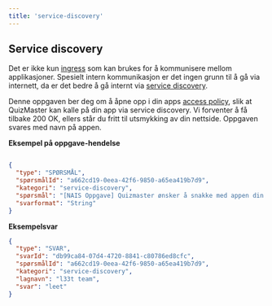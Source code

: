 ```yaml
---
title: 'service-discovery'
---
```


## Service discovery

Det er ikke kun [ingress](ingress.md) som kan brukes for å kommunisere mellom applikasjoner.
Spesielt intern kommunikasjon er det ingen grunn til å gå via internett, da er det bedre å gå internt via [service discovery](https://docs.nais.io/workloads/application/explanations/expose/#service-discovery).

Denne oppgaven ber deg om å åpne opp i din apps [access policy](https://docs.nais.io/workloads/application/reference/application-spec/#accesspolicy), slik at QuizMaster kan kalle på din app via service discovery.
Vi forventer å få tilbake 200 OK, ellers står du fritt til utsmykking av din nettside.
Oppgaven svares med navn på appen.

**Eksempel på oppgave-hendelse**

```json

{
  "type": "SPØRSMÅL",
  "spørsmålId": "a662cd19-0eea-42f6-9850-a65ea419b7d9",
  "kategori": "service-discovery",
  "spørsmål": "[NAIS Oppgave] Quizmaster ønsker å snakke med appen din via noe som kalles for Service Discovery, men den blir stoppet av access policy hos deg. Gi quizmaster tilgang og svar med appnavnet ditt. Quizmaster forventer at appen din svarer med 200 ok.",
  "svarformat": "String"
}
```

**Eksempelsvar**

``` json
{
  "type": "SVAR",
  "svarId": "db99ca84-07d4-4720-8841-c80786ed8cfc",
  "spørsmålId": "a662cd19-0eea-42f6-9850-a65ea419b7d9",
  "kategori": "service-discovery",
  "lagnavn": "l33t team",
  "svar": "leet"
}
```
